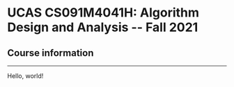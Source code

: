 # UCAS CS091M4041H: Algorithm Design and Analysis -- Fall 2021

## Course information 
---




Hello, world!
